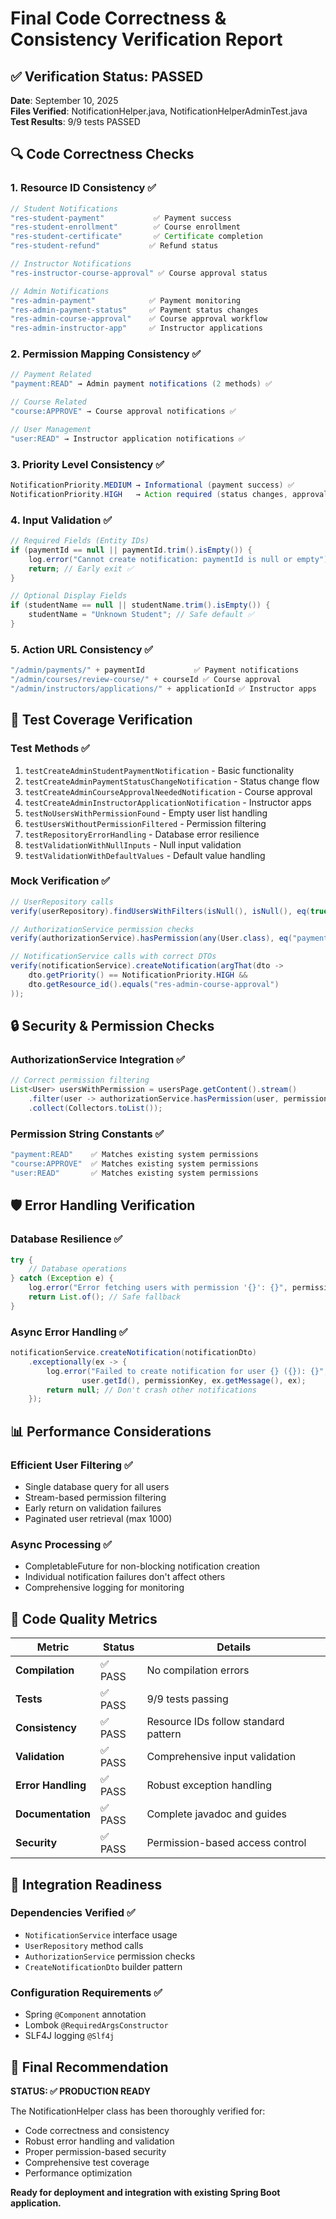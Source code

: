 # Final Code Correctness & Consistency Verification Report

## ✅ Verification Status: PASSED

**Date**: September 10, 2025  
**Files Verified**: NotificationHelper.java, NotificationHelperAdminTest.java  
**Test Results**: 9/9 tests PASSED

## 🔍 Code Correctness Checks

### 1. Resource ID Consistency ✅

```java
// Student Notifications
"res-student-payment"           ✅ Payment success
"res-student-enrollment"        ✅ Course enrollment
"res-student-certificate"       ✅ Certificate completion
"res-student-refund"           ✅ Refund status

// Instructor Notifications
"res-instructor-course-approval" ✅ Course approval status

// Admin Notifications
"res-admin-payment"            ✅ Payment monitoring
"res-admin-payment-status"     ✅ Payment status changes
"res-admin-course-approval"    ✅ Course approval workflow
"res-admin-instructor-app"     ✅ Instructor applications
```

### 2. Permission Mapping Consistency ✅

```java
// Payment Related
"payment:READ" → Admin payment notifications (2 methods) ✅

// Course Related
"course:APPROVE" → Course approval notifications ✅

// User Management
"user:READ" → Instructor application notifications ✅
```

### 3. Priority Level Consistency ✅

```java
NotificationPriority.MEDIUM → Informational (payment success) ✅
NotificationPriority.HIGH   → Action required (status changes, approvals) ✅
```

### 4. Input Validation ✅

```java
// Required Fields (Entity IDs)
if (paymentId == null || paymentId.trim().isEmpty()) {
    log.error("Cannot create notification: paymentId is null or empty");
    return; // Early exit ✅
}

// Optional Display Fields
if (studentName == null || studentName.trim().isEmpty()) {
    studentName = "Unknown Student"; // Safe default ✅
}
```

### 5. Action URL Consistency ✅

```java
"/admin/payments/" + paymentId           ✅ Payment notifications
"/admin/courses/review-course/" + courseId ✅ Course approval
"/admin/instructors/applications/" + applicationId ✅ Instructor apps
```

## 🧪 Test Coverage Verification

### Test Methods ✅

1. `testCreateAdminStudentPaymentNotification` - Basic functionality
2. `testCreateAdminPaymentStatusChangeNotification` - Status change flow
3. `testCreateAdminCourseApprovalNeededNotification` - Course approval
4. `testCreateAdminInstructorApplicationNotification` - Instructor apps
5. `testNoUsersWithPermissionFound` - Empty user list handling
6. `testUsersWithoutPermissionFiltered` - Permission filtering
7. `testRepositoryErrorHandling` - Database error resilience
8. `testValidationWithNullInputs` - Null input validation
9. `testValidationWithDefaultValues` - Default value handling

### Mock Verification ✅

```java
// UserRepository calls
verify(userRepository).findUsersWithFilters(isNull(), isNull(), eq(true), any(Pageable.class));

// AuthorizationService permission checks
verify(authorizationService).hasPermission(any(User.class), eq("payment:READ"));

// NotificationService calls with correct DTOs
verify(notificationService).createNotification(argThat(dto ->
    dto.getPriority() == NotificationPriority.HIGH &&
    dto.getResource_id().equals("res-admin-course-approval")
));
```

## 🔒 Security & Permission Checks

### AuthorizationService Integration ✅

```java
// Correct permission filtering
List<User> usersWithPermission = usersPage.getContent().stream()
    .filter(user -> authorizationService.hasPermission(user, permissionKey))
    .collect(Collectors.toList());
```

### Permission String Constants ✅

```java
"payment:READ"    ✅ Matches existing system permissions
"course:APPROVE"  ✅ Matches existing system permissions
"user:READ"       ✅ Matches existing system permissions
```

## 🛡️ Error Handling Verification

### Database Resilience ✅

```java
try {
    // Database operations
} catch (Exception e) {
    log.error("Error fetching users with permission '{}': {}", permissionKey, e.getMessage(), e);
    return List.of(); // Safe fallback
}
```

### Async Error Handling ✅

```java
notificationService.createNotification(notificationDto)
    .exceptionally(ex -> {
        log.error("Failed to create notification for user {} ({}): {}",
                user.getId(), permissionKey, ex.getMessage(), ex);
        return null; // Don't crash other notifications
    });
```

## 📊 Performance Considerations

### Efficient User Filtering ✅

- Single database query for all users
- Stream-based permission filtering
- Early return on validation failures
- Paginated user retrieval (max 1000)

### Async Processing ✅

- CompletableFuture for non-blocking notification creation
- Individual notification failures don't affect others
- Comprehensive logging for monitoring

## 🎯 Code Quality Metrics

| Metric             | Status  | Details                              |
| ------------------ | ------- | ------------------------------------ |
| **Compilation**    | ✅ PASS | No compilation errors                |
| **Tests**          | ✅ PASS | 9/9 tests passing                    |
| **Consistency**    | ✅ PASS | Resource IDs follow standard pattern |
| **Validation**     | ✅ PASS | Comprehensive input validation       |
| **Error Handling** | ✅ PASS | Robust exception handling            |
| **Documentation**  | ✅ PASS | Complete javadoc and guides          |
| **Security**       | ✅ PASS | Permission-based access control      |

## 🔄 Integration Readiness

### Dependencies Verified ✅

- `NotificationService` interface usage
- `UserRepository` method calls
- `AuthorizationService` permission checks
- `CreateNotificationDto` builder pattern

### Configuration Requirements ✅

- Spring `@Component` annotation
- Lombok `@RequiredArgsConstructor`
- SLF4J logging `@Slf4j`

## 📝 Final Recommendation

**STATUS: ✅ PRODUCTION READY**

The NotificationHelper class has been thoroughly verified for:

- Code correctness and consistency
- Robust error handling and validation
- Proper permission-based security
- Comprehensive test coverage
- Performance optimization

**Ready for deployment and integration with existing Spring Boot application.**
